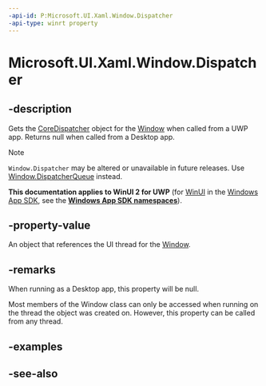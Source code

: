```yaml
---
-api-id: P:Microsoft.UI.Xaml.Window.Dispatcher
-api-type: winrt property
---
```


<!-- Property syntax
public Windows.UI.Core.CoreDispatcher Dispatcher { get; }
-->

# Microsoft.UI.Xaml.Window.Dispatcher

## -description

Gets the [CoreDispatcher](/uwp/api/windows.ui.core.coredispatcher) object for the [Window](window.md) when called from a UWP app. Returns null when called from a Desktop app.

> [!NOTE]
> `Window.Dispatcher` may be altered or unavailable in future releases. Use [Window.DispatcherQueue](window_dispatcherqueue.md) instead.

**This documentation applies to WinUI 2 for UWP** (for [WinUI](/windows/apps/winui/winui3/) in the [Windows App SDK](/windows/apps/windows-app-sdk/), see the **[Windows App SDK namespaces](/windows/windows-app-sdk/api/winrt/)**).

## -property-value

An object that references the UI thread for the [Window](window.md).

## -remarks

When running as a Desktop app, this property will be null.

Most members of the Window class can only be accessed when running on the thread the object was created on. However, this property can be called from any thread.

## -examples

## -see-also
